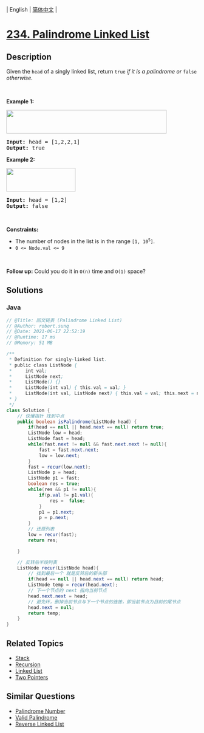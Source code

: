 
| English | [简体中文](README.md) |

# [234. Palindrome Linked List](https://leetcode.cn//problems/palindrome-linked-list/)

## Description

<p>Given the <code>head</code> of a singly linked list, return <code>true</code><em> if it is a </em><span data-keyword="palindrome-sequence"><em>palindrome</em></span><em> or </em><code>false</code><em> otherwise</em>.</p>

<p>&nbsp;</p>
<p><strong class="example">Example 1:</strong></p>
<img alt="" src="https://assets.leetcode.com/uploads/2021/03/03/pal1linked-list.jpg" style="width: 422px; height: 62px;" />
<pre>
<strong>Input:</strong> head = [1,2,2,1]
<strong>Output:</strong> true
</pre>

<p><strong class="example">Example 2:</strong></p>
<img alt="" src="https://assets.leetcode.com/uploads/2021/03/03/pal2linked-list.jpg" style="width: 182px; height: 62px;" />
<pre>
<strong>Input:</strong> head = [1,2]
<strong>Output:</strong> false
</pre>

<p>&nbsp;</p>
<p><strong>Constraints:</strong></p>

<ul>
	<li>The number of nodes in the list is in the range <code>[1, 10<sup>5</sup>]</code>.</li>
	<li><code>0 &lt;= Node.val &lt;= 9</code></li>
</ul>

<p>&nbsp;</p>
<strong>Follow up:</strong> Could you do it in <code>O(n)</code> time and <code>O(1)</code> space?

## Solutions


### Java

```Java
// @Title: 回文链表 (Palindrome Linked List)
// @Author: robert.sunq
// @Date: 2021-06-17 22:52:19
// @Runtime: 17 ms
// @Memory: 51 MB

/**
 * Definition for singly-linked list.
 * public class ListNode {
 *     int val;
 *     ListNode next;
 *     ListNode() {}
 *     ListNode(int val) { this.val = val; }
 *     ListNode(int val, ListNode next) { this.val = val; this.next = next; }
 * }
 */
class Solution {
    // 快慢指针 找到中点
    public boolean isPalindrome(ListNode head) {
        if(head == null || head.next == null) return true;
        ListNode low = head;
        ListNode fast = head;
        while(fast.next != null && fast.next.next != null){
            fast = fast.next.next;
            low = low.next;
        }
        fast = recur(low.next);
        ListNode p = head;
        ListNode p1 = fast;
        boolean res = true;
        while(res && p1 != null){
            if(p.val != p1.val){
                res =  false;
            }
            p1 = p1.next;
            p = p.next;
        }
        // 还原列表
        low = recur(fast);
        return res;

    }

    // 反转后半段列表
    ListNode recur(ListNode head){
        // 找到最后一个 就是反转后的新头部
        if(head == null || head.next == null) return head;
        ListNode temp = recur(head.next);
        // 下一个节点的 next 指向当前节点
        head.next.next = head; 
        // 避免环，删掉当前节点与下一个节点的连接，即当前节点为目前的尾节点
        head.next = null;
        return temp;
    }
}
```



## Related Topics

- [Stack](https://leetcode.cn//tag/stack)
- [Recursion](https://leetcode.cn//tag/recursion)
- [Linked List](https://leetcode.cn//tag/linked-list)
- [Two Pointers](https://leetcode.cn//tag/two-pointers)

## Similar Questions

- [Palindrome Number](../palindrome-number/README_EN.md)
- [Valid Palindrome](../valid-palindrome/README_EN.md)
- [Reverse Linked List](../reverse-linked-list/README_EN.md)
